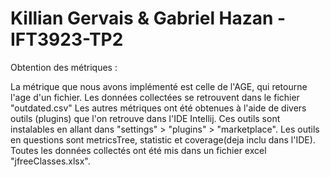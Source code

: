 # Killian Gervais & Gabriel Hazan - IFT3923-TP2

Obtention des métriques :

La métrique que nous avons implémenté est celle de l'AGE, qui retourne l'age d'un fichier. Les données collectées se retrouvent dans le fichier "outdated.csv"
Les autres métriques ont été obtenues à l'aide de divers outils (plugins) que l'on retrouve dans l'IDE Intellij.
Ces outils sont instalables en allant dans "settings" > "plugins" > "marketplace".
Les outils en questions sont metricsTree, statistic et coverage(deja inclu dans l'IDE).
Toutes les données collectés ont été mis dans un fichier excel "jfreeClasses.xlsx".
